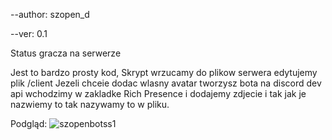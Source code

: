 --author: szopen_d

--ver: 0.1

Status gracza na serwerze 

Jest to bardzo prosty kod, Skrypt wrzucamy do plikow serwera edytujemy plik /client 
Jezeli chceie dodac wlasny avatar tworzysz bota na discord dev api wchodzimy w zakladke Rich Presence i dodajemy zdjecie
i tak jak je nazwiemy to tak nazywamy to w pliku.




Podgląd:
![szopenbotss1](https://user-images.githubusercontent.com/109073610/191238079-b03a4da2-830b-4af9-bf0a-de9feaf48614.png)
